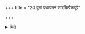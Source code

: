 +++
title = "20 पूतां यथायतनं सादयित्वैकयूपे"

+++

<details><summary>थिते</summary>

पूतां यथायतनं सादयित्वैकयूपे पशूनुपाकरोति २०
</details>
